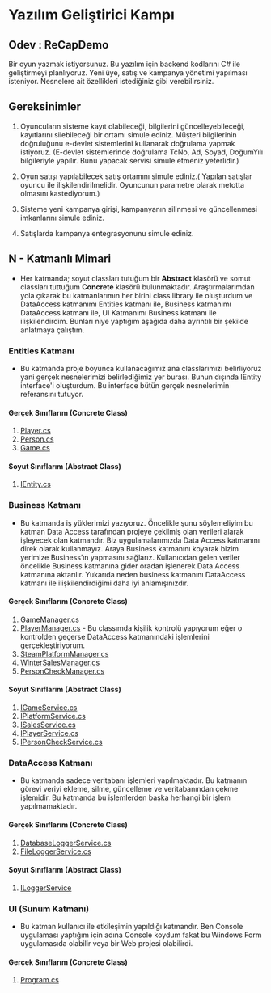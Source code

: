 # Yazılım Geliştirici Kampı

## Odev : ReCapDemo
Bir oyun yazmak istiyorsunuz. Bu yazılım için backend kodlarını C# ile geliştirmeyi planlıyoruz. Yeni üye, satış ve kampanya yönetimi yapılması isteniyor. Nesnelere ait özellikleri istediğiniz gibi verebilirsiniz.

## Gereksinimler
1. Oyuncuların sisteme kayıt olabileceği, bilgilerini güncelleyebileceği, kayıtlarını silebileceği bir ortamı simule ediniz. Müşteri bilgilerinin doğruluğunu e-devlet sistemlerini kullanarak doğrulama yapmak istiyoruz. (E-devlet sistemlerinde doğrulama TcNo, Ad, Soyad, DoğumYılı bilgileriyle yapılır. Bunu yapacak servisi simule etmeniz yeterlidir.)

2. Oyun satışı yapılabilecek satış ortamını simule ediniz.( Yapılan satışlar oyuncu ile ilişkilendirilmelidir. Oyuncunun parametre olarak metotta olmasını kastediyorum.)

3. Sisteme yeni kampanya girişi, kampanyanın silinmesi ve güncellenmesi imkanlarını simule ediniz.

4. Satışlarda kampanya entegrasyonunu simule ediniz.


## N - Katmanlı Mimari
- Her katmanda; soyut classları tutuğum bir **Abstract** klasörü ve somut classları tuttuğum **Concrete** klasörü bulunmaktadır. Araştırmalarımdan yola çıkarak bu katmanlarımın her birini class library ile oluşturdum ve DataAccess katmanımı Entities katmanı ile, Business katmanımı DataAccess katmanı ile, UI Katmanımı Business katmanı ile ilişkilendirdim. Bunları niye yaptığım aşağıda daha ayrıntılı bir şekilde anlatmaya çalıştım. 


### Entities Katmanı
- Bu katmanda proje boyunca kullanacağımız ana classlarımızı belirliyoruz yani gerçek nesnelerimizi belirlediğimiz yer burası. Bunun dışında IEntity interface'i oluşturdum. Bu interface bütün gerçek nesnelerimin referansını tutuyor.
#### Gerçek Sınıflarım (Concrete Class)
1. [Player.cs](https://github.com/gulceselim/ReCapDemo/blob/master/YoutubeProject.ReCapDemo.Entities/Concrete/Player.cs)
2. [Person.cs](https://github.com/gulceselim/ReCapDemo/blob/master/YoutubeProject.ReCapDemo.Entities/Concrete/Person.cs)
3. [Game.cs](https://github.com/gulceselim/ReCapDemo/blob/master/YoutubeProject.ReCapDemo.Entities/Concrete/Game.cs)

#### Soyut Sınıflarım (Abstract Class)
1. [IEntity.cs](https://github.com/gulceselim/ReCapDemo/blob/master/YoutubeProject.ReCapDemo.Entities/Abstract/IEntity.cs)
    
### Business Katmanı
  - Bu katmanda iş yüklerimizi yazıyoruz. Öncelikle şunu söylemeliyim bu katman Data Access tarafından projeye çekilmiş olan verileri alarak işleyecek olan katmandır. Biz uygulamalarımızda Data Access katmanını direk olarak kullanmayız. Araya Business katmanını koyarak bizim yerimize Business’ın yapmasını sağlarız. Kullanıcıdan gelen veriler öncelikle Business katmanına gider oradan işlenerek Data Access katmanına aktarılır. Yukarıda neden business katmanını DataAccess katmanı ile ilişkilendirdiğimi daha iyi anlamışınızdır.
  
#### Gerçek Sınıflarım (Concrete Class)
1. [GameManager.cs](https://github.com/gulceselim/ReCapDemo/blob/master/YoutubeProject.ReCapDemo.Business/Concrete/GameManager.cs)
2. [PlayerManager.cs](https://github.com/gulceselim/ReCapDemo/blob/master/YoutubeProject.ReCapDemo.Business/Concrete/PlayerManager.cs) - Bu classımda kişilik kontrolü yapıyorum eğer o kontrolden geçerse DataAccess katmanındaki işlemlerini gerçekleştiriyorum.
3. [SteamPlatformManager.cs](https://github.com/gulceselim/ReCapDemo/blob/master/YoutubeProject.ReCapDemo.Business/Concrete/SteamPlatformManager.cs)
4. [WinterSalesManager.cs](https://github.com/gulceselim/ReCapDemo/blob/master/YoutubeProject.ReCapDemo.Business/Concrete/WinterSalesManager.cs)
5. [PersonCheckManager.cs](https://github.com/gulceselim/ReCapDemo/blob/master/YoutubeProject.ReCapDemo.Business/ValidationRules/Concrete/PersonCheckManager.cs)
  
#### Soyut Sınıflarım (Abstract Class)
1. [IGameService.cs](https://github.com/gulceselim/ReCapDemo/blob/master/YoutubeProject.ReCapDemo.Business/Abstract/IGameService.cs)
2. [IPlatformService.cs](https://github.com/gulceselim/ReCapDemo/blob/master/YoutubeProject.ReCapDemo.Business/Abstract/IPlatformService.cs)
3. [ISalesService.cs](https://github.com/gulceselim/ReCapDemo/blob/master/YoutubeProject.ReCapDemo.Business/Abstract/ISalesService.cs)
4. [IPlayerService.cs](https://github.com/gulceselim/ReCapDemo/blob/master/YoutubeProject.ReCapDemo.Business/Abstract/IPlayerService.cs)
5. [IPersonCheckService.cs](https://github.com/gulceselim/ReCapDemo/blob/master/YoutubeProject.ReCapDemo.Business/ValidationRules/Abstract/IPersonCheckService.cs)

  ####
### DataAccess Katmanı
  - Bu katmanda sadece veritabanı işlemleri yapılmaktadır. Bu katmanın görevi veriyi ekleme, silme, güncelleme ve veritabanından çekme işlemidir. Bu katmanda bu işlemlerden başka herhangi bir işlem yapılmamaktadır.
#### Gerçek Sınıflarım (Concrete Class)
1. [DatabaseLoggerService.cs](https://github.com/gulceselim/ReCapDemo/blob/master/YoutubeProject.ReCapDemo.DataAccess/Concrete/DatabaseLoggerManager.cs)
2. [FileLoggerService.cs](https://github.com/gulceselim/ReCapDemo/blob/master/YoutubeProject.ReCapDemo.DataAccess/Concrete/FileLoggerManager.cs)

#### Soyut Sınıflarım (Abstract Class)
1. [ILoggerService](https://github.com/gulceselim/ReCapDemo/blob/master/YoutubeProject.ReCapDemo.DataAccess/Abstract/ILoggerService.cs)
  
### UI (Sunum Katmanı)
  - Bu katman kullanıcı ile etkileşimin yapıldığı katmandır. Ben Console uygulaması yaptığım için adına Console koydum fakat bu Windows Form uygulamasıda olabilir veya bir Web projesi olabilirdi.
#### Gerçek Sınıflarım (Concrete Class)
1. [Program.cs](https://github.com/gulceselim/ReCapDemo/blob/master/YoutubeProject.ReCapDemo.Console/Program.cs)
